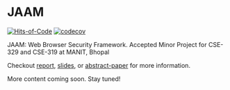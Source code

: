 # JAAM

[![Hits-of-Code](https://hitsofcode.com/github/jishanshaikh4/jaam)](https://hitsofcode.com/view/github/jishanshaikh4/jaam)
[![codecov](https://codecov.io/gh/jishanshaikh4/jaam/branch/master/graph/badge.svg?token=84B6WUY56E)](https://codecov.io/gh/jishanshaikh4/jaam)

JAAM: Web Browser Security Framework. Accepted Minor Project for CSE-329 and CSE-319 at MANIT, Bhopal

Checkout [report](https://github.com/Jishanshaikh4/JAAM/blob/master/Project%20Report/JAAM%20Report.pdf), [slides](https://github.com/Jishanshaikh4/JAAM/blob/master/Presentation/JAMM%20Presentation.pdf), or [abstract-paper](https://github.com/Jishanshaikh4/JAAM/blob/master/Research%20Paper/JAMM-abstract-paper.pdf) for more information.

More content coming soon. Stay tuned!
